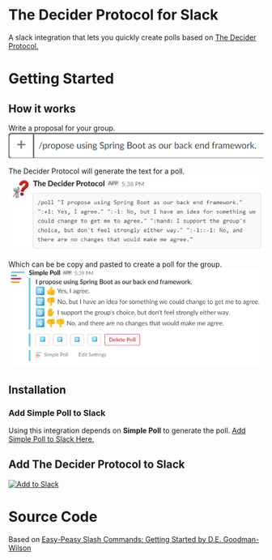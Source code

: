 # The Decider Protocol for Slack
A slack integration that lets you quickly create polls based on [The Decider Protocol.](https://liveingreatness.com/core-protocols/decider/)

# Getting Started
## How it works
Write a proposal for your group.
![](img/proposal.png)

The Decider Protocol will generate the text for a poll.
![](img/generated_simple_poll_format.png)

Which can be be copy and pasted to create a poll for the group.
![](img/simple_poll.png)

## Installation
### Add Simple Poll to Slack
Using this integration depends on **Simple Poll** to generate the poll. [Add Simple Poll to Slack Here.](https://simplepoll.rocks/)

## Add The Decider Protocol to Slack
<a href="https://slack.com/oauth/authorize?client_id=309073724082.324845493846&scope=commands"><img alt="Add to Slack" height="40" width="139" src="https://platform.slack-edge.com/img/add_to_slack.png" srcset="https://platform.slack-edge.com/img/add_to_slack.png 1x, https://platform.slack-edge.com/img/add_to_slack@2x.png 2x" /></a>

# Source Code
Based on [Easy-Peasy Slash Commands: Getting Started by D.E. Goodman-Wilson](https://medium.com/slack-developer-blog/easy-peasy-slash-commands-getting-started-c37ff3f14d3e)